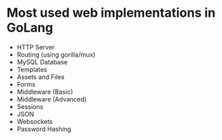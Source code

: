 # Most used web implementations in GoLang
* HTTP Server
* Routing (using gorilla/mux)
* MySQL Database
* Templates
* Assets and Files
* Forms
* Middleware (Basic)
* Middleware (Advanced)
* Sessions
* JSON
* Websockets
* Password Hashing